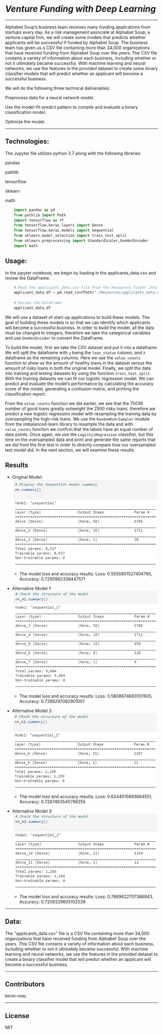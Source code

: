 # *Venture Funding with Deep Learning*
---
Alphabet Soup’s business team receives many funding applications from startups every day.  As a risk management associate at Alphabet Soup, a venture
capital firm, we will create some models that predicts whether applicants will be successful if funded by Alphabet Soup.  The business team has given
us a CSV file containing more than 34,000 organizations that have received funding from Alphabet Soup over the years. The CSV file contains a variety
of information about each business, including whether or not it ultimately became successful. With machine learning and neural networks, we use the
features in the provided dataset to create some binary classifier models that will predict whether an applicant will become a successful business.

We will do the following three technical deliverables:

Preprocess data for a neural network model.

Use the model-fit-predict pattern to compile and evaluate a binary classification model.

Optimize the model.

---
## Technologies:

The Jupyter file utilizes python 3.7 along with the following libraries:

pandas

pathlib

tensorflow

sklearn

math

```python
    import pandas as pd
    from pathlib import Path
    import tensorflow as tf
    from tensorflow.keras.layers import Dense
    from tensorflow.keras.models import Sequential
    from sklearn.model_selection import train_test_split
    from sklearn.preprocessing import StandardScaler,OneHotEncoder
    import math
```

## Usage:
In the jupyter notebook, we begin by loading in the applicants_data.csv and review the DataFrame.
```python
    # Read the applicants_data.csv file from the Resources folder into a Pandas DataFrame
    applicant_data_df = pd.read_csv(Path("./Resources/applicants_data.csv"))

    # Review the DataFrame
    applicant_data_df
```

We will use a dataset of start-up applications to build these models.  The goal of building these models is so that we can identify which applicants will
become a successful business.  In order to build the model, all the data must be changed to integers, therefore we take the categorical variables and use
`OneHotEncoder` to convert the DataFrame.  

To build the model, first we take the CSV dataset and put it into a dataframe.  We will split the dataframe with `y` being the `loan_status` column, 
and `X` dataframe as the remaining columns.  Here we use the `value_counts` function to show us the amount of healthy loans in the dataset versus
the amount of risky loans in both the original model.  Finally, we split the data into training and testing datasets by using the function
`train_test_split`.  With the training datasets we can fit our logistic regression model.  We can predict and evaluate the model’s performance by
calculating the accuracy score of the model, generating a confusion matrix, and printing the classification report.

From the `value_counts` function we did earlier, we see that the 75036 number of good loans greatly outweight the 2500 risky loans, therefore we 
predict a new logistic regression model with resampling the training data by oversampling the high-risk loans.  We use the `RandomOverSampler`
module from the imbalanced-learn library to resample the data and with `value_counts` function we confirm that the labels have an equal number of data 
points.  Once again, we use the `LogisticRegression` classifier, but this time on the oversampled data and print and generate the same reports that we 
did from the first test in order to directly compare how our oversampled test model did.  In the next section, we will examine these results.

## Results

* Original Model:
![orig_model_summary](https://github.com/kevin-mau/venture_funding_with_deep_learning/blob/main/Resources/orig_model_summary.PNG?raw=true)
  * The model loss and accuracy results: Loss: 0.5555901527404785, Accuracy: 0.7290962338447571

* Alternative Model 1:
![alt_model1_summary](https://github.com/kevin-mau/venture_funding_with_deep_learning/blob/main/Resources/alt_model1_summary.PNG?raw=true)
  * The model loss and accuracy results: Loss: 0.5808674693107605, Accuracy: 0.7286297082901001

* Alternative Model 2:
![alt_model2_summary](https://github.com/kevin-mau/venture_funding_with_deep_learning/blob/main/Resources/alt_model2_summary.PNG?raw=true)
  * The model loss and accuracy results: Loss: 0.6244015693664551, Accuracy: 0.7287463545799255

* Alternative Model 3:
![alt_model3_summary](https://github.com/kevin-mau/venture_funding_with_deep_learning/blob/main/Resources/alt_model3_summary.PNG?raw=true)
  * The model loss and accuracy results: Loss: 0.7869622707366943, Accuracy: 0.7209329605102539

---

## Data:

The "applicants_data.csv" file is a CSV file containing more than 34,000 organizations that have received funding from Alphabet Soup over the years.
This CSV file contains a variety of information about each business, including whether or not it ultimately became successful. With machine learning
and neural networks, we use the features in the provided dataset to create a binary classifier model that will predict whether an applicant will
become a successful business.

---

## Contributors

kevin-mau

---

## License

MIT
